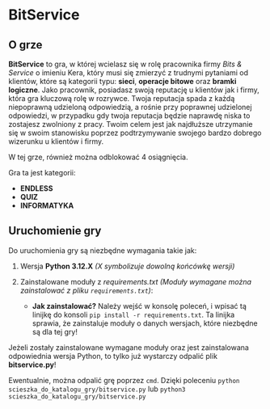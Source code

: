 # BitService
## O grze
__BitService__ to gra, w której wcielasz się w rolę pracownika firmy _Bits & Service_ o imieniu Kera, który
musi się zmierzyć z trudnymi pytaniami od klientów, które są kategorii typu: __sieci__, __operacje bitowe__ oraz __bramki logiczne__. Jako pracownik, posiadasz swoją reputację u klientów jak i firmy, która gra kluczową rolę w rozrywce. Twoja reputacja spada z każdą niepoprawną udzieloną odpowiedzią, a rośnie przy poprawnej udzielonej odpowiedzi, w przypadku gdy twoja reputacja będzie naprawdę niska to zostajesz zwolniony z pracy. Twoim celem jest jak najdłuższe utrzymanie się w swoim stanowisku poprzez podtrzymywanie swojego bardzo dobrego wizerunku u klientów i firmy.

W tej grze, również można odblokować 4 osiągnięcia.

Gra ta jest kategorii:
* __ENDLESS__
* __QUIZ__
* __INFORMATYKA__


## Uruchomienie gry
Do uruchomienia gry są niezbędne wymagania takie jak:
1. Wersja __Python 3.12.X__ _(X symbolizuje dowolną końcówkę wersji)_

2. Zainstalowane moduły z _requirements.txt_ _(Moduły wymagane można zainstalować z pliku `requirements.txt`)_:
    * __Jak zainstalować?__
        Należy wejść w konsolę poleceń, i wpisać tą linijkę do konsoli `pip install -r requirements.txt`.
        Ta linijka sprawia, że zainstaluje moduły o danych wersjach, które niezbędne są dla tej gry!

Jeżeli zostały zainstalowane wymagane moduły oraz jest zainstalowana odpowiednia wersja Python,
to tylko już wystarczy odpalić plik __bitservice.py__!

Ewentualnie, można odpalić grę poprzez `cmd`. Dzięki poleceniu `python scieszka_do_katalogu_gry/bitservice.py` lub `python3 scieszka_do_katalogu_gry/bitservice.py`
